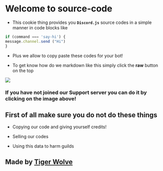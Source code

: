 Welcome to source-code
====================

- This cookie thing provides you **`Discord.js`** source codes in a simple manner in code blocks like 

```js 
if (command === 'say-hi') {
message.channel.send ("Hi")
}
```

- Plus we allow to copy paste these codes for your bot!

- To get know how do we markdown like this simply click the **raw** button on the top

[![](https://cdn.glitch.com/276c8ad7-cbab-4801-8934-39c03158b0c6%2FPicsArt_08-25-01.13.08.png?1539019422575)](https://discordapp.com/invite/hn5FK2e)

### If you have not joined our Support server you can do it by clicking on the image above!

First of all make sure you do not do these things
-------------------------------------------

- Copying our code and giving yourself credits!

- Selling our codes

- Using this data to harm guilds

Made by __[Tiger Wolve](https://discordapp.com/invite/hn5FK2e)__
------------
